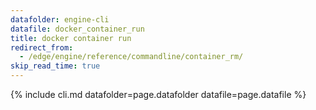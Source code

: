 ```yaml
---
datafolder: engine-cli
datafile: docker_container_run
title: docker container run
redirect_from:
  - /edge/engine/reference/commandline/container_rm/
skip_read_time: true
---
```

<!--
Sorry, but the contents of this page are automatically generated from
Docker's source code. If you want to suggest a change to the text that appears
here, you'll need to find the string by searching this repo:

https://github.com/docker/cli
-->

{% include cli.md datafolder=page.datafolder datafile=page.datafile %}
